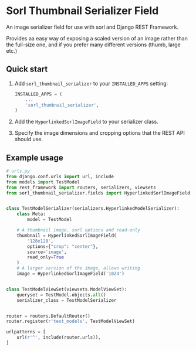 Sorl  Thumbnail Serializer Field
===============================

An image serializer field for use with sorl and Django REST Framework.

Provides aa easy way of exposing a scaled version of an image rather than the
full-size one, and if you prefer many different versions (thumb, large etc.)

Quick start
-----------

1. Add `sorl_thumbnail_serializer` to your `INSTALLED_APPS` setting:
    ```python
    INSTALLED_APPS = (
        ...
        'sorl_thumbnail_serializer',
    )
    ```

2. Add the `HyperlinkedSorlImageField` to your serializer class.

3. Specify the image dimensions and cropping options that the REST API should use.


Example usage
-------------
```python
# urls.py
from django.conf.urls import url, include
from models import TestModel
from rest_framework import routers, serializers, viewsets
from sorl_thumbnail_serializer.fields import HyperlinkedSorlImageField


class TestModelSerializer(serializers.HyperlinkedModelSerializer):
    class Meta:
        model = TestModel

    # A thumbnail image, sorl options and read-only
    thumbnail = HyperlinkedSorlImageField(
        '128x128',
        options={"crop": "center"},
        source='image',
        read_only=True
    )
    # A larger version of the image, allows writing
    image = HyperlinkedSorlImageField('1024')


class TestModelViewSet(viewsets.ModelViewSet):
    queryset = TestModel.objects.all()
    serializer_class = TestModelSerializer


router = routers.DefaultRouter()
router.register(r'test_models', TestModelViewSet)

urlpatterns = [
    url(r'^', include(router.urls)),
]
```
